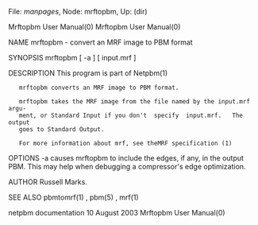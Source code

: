 File: *manpages*,  Node: mrftopbm,  Up: (dir)

Mrftopbm User Manual(0)                                Mrftopbm User Manual(0)



NAME
       mrftopbm - convert an MRF image to PBM format


SYNOPSIS
       mrftopbm [ -a ] [ input.mrf ]



DESCRIPTION
       This program is part of Netpbm(1)

       mrftopbm converts an MRF image to PBM format.

       mrftopbm takes the MRF image from the file named by the input.mrf argu-
       ment, or Standard Input if you don't  specify  input.mrf.   The  output
       goes to Standard Output.

       For more information about mrf, see theMRF specification (1)



OPTIONS
       -a     causes mrftopbm to include the edges, if any, in the output PBM.
              This may help when debugging a compressor's edge optimization.



AUTHOR
       Russell Marks.




SEE ALSO
       pbmtomrf(1) , pbm(5) , mrf(1)



netpbm documentation            10 August 2003         Mrftopbm User Manual(0)
